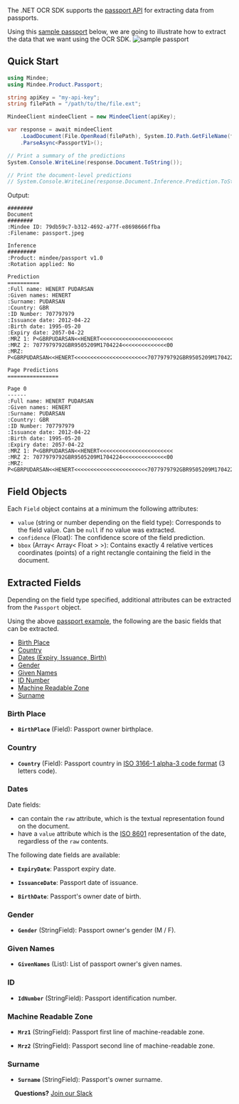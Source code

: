 The .NET OCR SDK supports the [passport API](https://developers.mindee.com/docs/passport-ocr) for extracting data from passports.

Using this [sample passport](https://files.readme.io/4a16b1d-passport_pic.jpg) below, we are going to illustrate how to extract the data that we want using the  OCR SDK.
![sample passport](https://files.readme.io/4a16b1d-passport_pic.jpg)

## Quick Start
```csharp
using Mindee;
using Mindee.Product.Passport;

string apiKey = "my-api-key";
string filePath = "/path/to/the/file.ext";

MindeeClient mindeeClient = new MindeeClient(apiKey);

var response = await mindeeClient
    .LoadDocument(File.OpenRead(filePath), System.IO.Path.GetFileName(filePath))
    .ParseAsync<PassportV1>();

// Print a summary of the predictions
System.Console.WriteLine(response.Document.ToString());

// Print the document-level predictions
// System.Console.WriteLine(response.Document.Inference.Prediction.ToString());
```

Output:
```
########
Document
########
:Mindee ID: 79db59c7-b312-4692-a77f-e8698666ffba
:Filename: passport.jpeg

Inference
#########
:Product: mindee/passport v1.0
:Rotation applied: No

Prediction
==========
:Full name: HENERT PUDARSAN
:Given names: HENERT
:Surname: PUDARSAN
:Country: GBR
:ID Number: 707797979
:Issuance date: 2012-04-22
:Birth date: 1995-05-20
:Expiry date: 2057-04-22
:MRZ 1: P<GBRPUDARSAN<<HENERT<<<<<<<<<<<<<<<<<<<<<<<
:MRZ 2: 7077979792GBR9505209M1704224<<<<<<<<<<<<<<00
:MRZ: P<GBRPUDARSAN<<HENERT<<<<<<<<<<<<<<<<<<<<<<<7077979792GBR9505209M1704224<<<<<<<<<<<<<<00

Page Predictions
================

Page 0
------
:Full name: HENERT PUDARSAN
:Given names: HENERT
:Surname: PUDARSAN
:Country: GBR
:ID Number: 707797979
:Issuance date: 2012-04-22
:Birth date: 1995-05-20
:Expiry date: 2057-04-22
:MRZ 1: P<GBRPUDARSAN<<HENERT<<<<<<<<<<<<<<<<<<<<<<<
:MRZ 2: 7077979792GBR9505209M1704224<<<<<<<<<<<<<<00
:MRZ: P<GBRPUDARSAN<<HENERT<<<<<<<<<<<<<<<<<<<<<<<7077979792GBR9505209M1704224<<<<<<<<<<<<<<00
```

## Field Objects
Each `Field` object contains at a minimum the following attributes:

* `value` (string or number depending on the field type):
  Corresponds to the field value. Can be `null` if no value was extracted.
* `confidence` (Float):
  The confidence score of the field prediction.
* `bbox` (Array< Array< Float > >):
  Contains exactly 4 relative vertices coordinates (points) of a right rectangle containing the field in the document.

## Extracted Fields
Depending on the field type specified, additional attributes can be extracted from the `Passport` object.

Using the above [passport example](https://files.readme.io/4a16b1d-passport_pic.jpg), the following are the basic fields that can be extracted.

- [Birth Place](#birth-place)
- [Country](#country)
- [Dates (Expiry, Issuance, Birth)](#dates)
- [Gender](#gender)
- [Given Names](#given-names)
- [ID Number](#id)
- [Machine Readable Zone](#machine-readable-zone)
- [Surname](#surname)

### Birth Place

* **`BirthPlace`** (Field): Passport owner birthplace.

### Country
* **`Country`** (Field): Passport country in [ISO 3166-1 alpha-3 code format](https://en.wikipedia.org/wiki/ISO_3166-1_alpha-3) (3 letters code).

### Dates
Date fields:
* can contain the `raw` attribute, which is the textual representation found on the document.
* have a `value` attribute which is the [ISO 8601](https://en.wikipedia.org/wiki/ISO_8601) representation of the date, regardless of the `raw` contents.

The following date fields are available:
- **`ExpiryDate`**: Passport expiry date.

- **`IssuanceDate`**: Passport date of issuance.

- **`BirthDate`**: Passport's owner date of birth.

### Gender

- **`Gender`** (StringField): Passport owner's gender (M / F).

### Given Names

* **`GivenNames`** (List<StringField>): List of passport owner's given names.

### ID

* **`IdNumber`** (StringField): Passport identification number.

### Machine Readable Zone

* **`Mrz1`** (StringField): Passport first line of machine-readable zone.

* **`Mrz2`** (StringField): Passport second line of machine-readable zone.

### Surname
* **`Surname`** (StringField): Passport's owner surname.

&nbsp;
&nbsp;
**Questions?**
[Join our Slack](https://join.slack.com/t/mindee-community/shared_invite/zt-1jv6nawjq-FDgFcF2T5CmMmRpl9LLptw)
